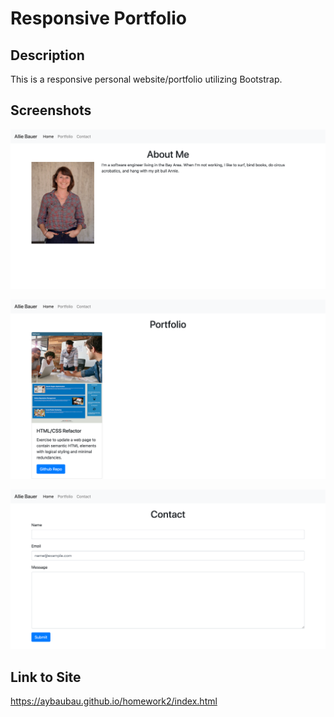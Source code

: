 # Responsive Portfolio

## Description

This is a responsive personal website/portfolio utilizing Bootstrap.

## Screenshots

![about_me](./images/screenshot_about_me.png)

![portfolio](./images/screenshot_portfolio.png)

![contact](./images/screenshot_contact.png)

## Link to Site

https://aybaubau.github.io/homework2/index.html